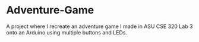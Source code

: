 # Adventure-Game
A project where I recreate an adventure game I made in ASU CSE 320 Lab 3 onto an Arduino using multiple buttons and LEDs.
